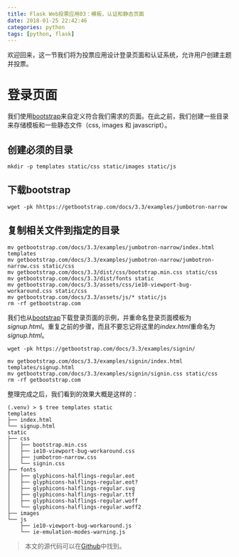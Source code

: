 ```yaml
---
title: Flask Web投票应用03：模板，认证和静态页面
date: 2018-01-25 22:42:46
categories: python
tags: [python, flask]
---
```


欢迎回来，这一节我们将为投票应用设计登录页面和认证系统，允许用户创建主题并投票。

# 登录页面
我们使用[bootstrap](https://getbootstrap.com/)来自定义符合我们需求的页面。在此之前，我们创建一些目录来存储模板和一些静态文件（css, images 和 javascript）。

## 创建必须的目录
```shell
mkdir -p templates static/css static/images static/js
```
## 下载bootstrap
```shell
wget -pk hhttps://getbootstrap.com/docs/3.3/examples/jumbotron-narrow
```
## 复制相关文件到指定的目录
```shell
mv getbootstrap.com/docs/3.3/examples/jumbotron-narrow/index.html templates 
mv getbootstrap.com/docs/3.3/examples/jumbotron-narrow/jumbotron-narrow.css static/css
mv getbootstrap.com/docs/3.3/dist/css/bootstrap.min.css static/css
mv getbootstrap.com/docs/3.3/dist/fonts static
mv getbootstrap.com/docs/3.3/assets/css/ie10-viewport-bug-workaround.css static/css
mv getbootstrap.com/docs/3.3/assets/js/* static/js
rm -rf getbootstrap.com
```

我们也从[bootstrap](https://getbootstrap.com/docs/3.3/examples/signin/)下载登录页面的示例，并重命名登录页面模板为*signup.html*。重复之前的步骤，而且不要忘记将这里的*index.html*重命名为*signup.html*。
```shell
wget -pk https://getbootstrap.com/docs/3.3/examples/signin/
```

```shell
mv getbootstrap.com/docs/3.3/examples/signin/index.html templates/signup.html
mv getbootstrap.com/docs/3.3/examples/signin/signin.css static/css
rm -rf getbootstrap.com
```

整理完成之后，我们看到的效果大概是这样的：
```shell
(.venv) > $ tree templates static
templates
├── index.html
└── signup.html
static
├── css
│   ├── bootstrap.min.css
│   ├── ie10-viewport-bug-workaround.css
│   ├── jumbotron-narrow.css
│   └── signin.css
├── fonts
│   ├── glyphicons-halflings-regular.eot
│   ├── glyphicons-halflings-regular.eot?
│   ├── glyphicons-halflings-regular.svg
│   ├── glyphicons-halflings-regular.ttf
│   ├── glyphicons-halflings-regular.woff
│   └── glyphicons-halflings-regular.woff2
├── images
└── js
    ├── ie10-viewport-bug-workaround.js
    └── ie-emulation-modes-warning.js
```


> 本文的源代码可以在[Github](https://github.com/keer2345/Flask_Vote/tree/v.03)中找到。
